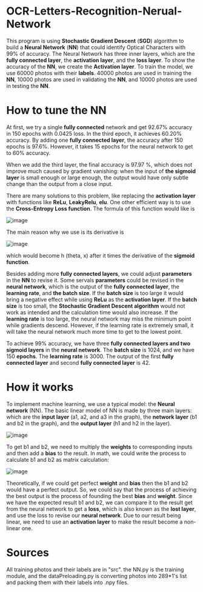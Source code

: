 # OCR-Letters-Recognition-Nerual-Network
This program is using **Stochastic Gradient Descent** (**SGD**) algorithm to build a **Neural Network** (**NN**) that could identify Optical Characters with 99% of accuracy. The Neural Network has three inner layers, which are the **fully connected layer**, the **activation layer**,  and the **loss layer**. To show the accuracy of the **NN**, we create the **Activation layer**. To train the model, we use 60000 photos with their **labels**. 40000 photos are used in training the **NN**, 10000 photos are used in validating the **NN**, and 10000 photos are used in testing the **NN**.

# How to tune the NN 
At first, we try a single **fully connected** network and get 92.67% accuracy in 150 epochs with 0.0425 loss. In the third epoch, it achieves 60.20% accuracy. By adding one **fully connected layer**, the accuracy after 150 epochs is 97.6%. However, it takes 15 epochs for the neural network to get to 60% accuracy. 

When we add the third layer, the final accuracy is 97.97 %, which does not improve much caused by gradient vanishing: when the input of **the sigmoid layer** is small enough or large enough, the output would have only subtle change than the output from a close input.  

There are many solutions to this problem, like replacing the **activation layer** with functions like **ReLu**, **LeakyRelu**, **elu**. One other efficient way is to use the **Cross-Entropy Loss function**. The formula of this function would like is 

![image](https://user-images.githubusercontent.com/72623963/137162056-c27605f1-eff0-4069-a521-ef53428e4614.png)


The main reason why we use is its derivative is 
 
![image](https://user-images.githubusercontent.com/72623963/137162082-d7b69637-f90f-4bfd-af4f-bbd0b44ffeab.png)


which would become h (theta, x) after it times the derivative of the **sigmoid function**.

Besides adding more **fully connected layers**, we could adjust **parameters** in the **NN** to revise it. Some servals **parameters** could be revised in the **neural network**, which is the output of the **fully connected layer**, the **learning rate**, and **the batch size**. If the **batch size** is too large it would bring a negative effect while using **ReLu** as the **activation layer**.  If the **batch size** is too small, the **Stochastic Gradient Descent algorithm** would not work as intended and the calculation time would also increase. If the **learning rate** is too large, the neural network may miss the minimum point while	gradients descend. However, if the learning rate is extremely small, it will take the neural network much more time to get to the lowest point.

To achieve 99% accuracy, we have three **fully connected layers and two sigmoid layers** in the **neural network**. The **batch size** is 1024, and we have 150 **epochs**. The **learning rate** is 3000. The output of the first **fully connected layer** and second **fully connected layer** is 42.
 
# How it works
To implement machine learning, we use a typical model: the **Neural network** (NN). The basic linear model of NN is made by three main layers: which are the **input layer** (a1, a2, and a3 in the graph), the **network layer** (b1 and b2 in the graph), and the **output layer** (h1 and h2 in the layer). 

 ![image](https://user-images.githubusercontent.com/72623963/136716765-1bc07548-03ee-48c2-80c4-089d85a6907a.png)

To get b1 and b2, we need to multiply the **weights** to corresponding inputs and then add a **bias** to the result. In math, we could write the process to calculate b1 and b2 as matrix calculation: 
 
![image](https://user-images.githubusercontent.com/72623963/136716784-8f13a4e6-a14d-4869-a4e7-3a2241f746db.png)

Theoretically, if we could get perfect **weight** and **bias** then the b1 and b2 would have a perfect output. So, we could say that the process of achieving the best output is the process of founding the best **bias** and **weight**. Since we have the expected result b1 and b2, we can compare it to the result get from the neural network to get a **loss**, which is also known as the **lost layer**, and use the loss to revise our **neural network**. Due to our result being linear, we need to use an **activation layer** to make the result become a non-linear one.

# Sources
All training photos and their labels are in "src". 
the NN.py is the training module, and the dataPreloading.py is converting photos into 289*1's list and packing them with their labels into .npy files. 
